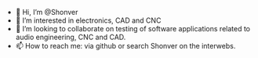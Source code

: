 - 👋 Hi, I’m @Shonver
- 👀 I’m interested in electronics, CAD and CNC
- 💞️ I’m looking to collaborate on testing of software applications related to audio engineering, CNC and CAD.
- 📫 How to reach me: via github or search Shonver on the interwebs.

<!---
Shonver/Shonver is a ✨ special ✨ repository because its `README.md` (this file) appears on your GitHub profile.
You can click the Preview link to take a look at your changes.
--->

